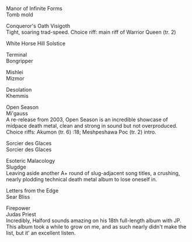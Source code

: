 Manor of Infinite Forms  
Tomb mold

Conqueror's Oath
Visigoth  
Tight, soaring trad-speed. Choice riff: main riff of Warrior Queen (tr. 2)

White Horse Hill
Solstice

Terminal  
Bongripper

Mishlei  
Mizmor

Desolation  
Khemmis

Open Season  
Mi'gauss  
A re-release from 2003, Open Season is an incredible showcase of 
midpace death metal, clean and strong in sound but not overproduced.  
Choice riffs: Akumon (tr. 6) :18; Meshpeshawa Poc (tr. 2) intro.  

Sorcier des Glaces  
Sorcier des Glaces

Esoteric Malacology  
Slugdge  
Leaving aside another A+ round of slug-adjacent song titles, a crushing, nearly plodding technical death metal album to lose oneself in.

Letters from the Edge  
Sear Bliss

Firepower  
Judas Priest  
Incredibly, Halford sounds amazing on his 18th full-length album with JP. This album took a while to grow on me, and as such nearly didn't make the list, but it' an excellent listen.
